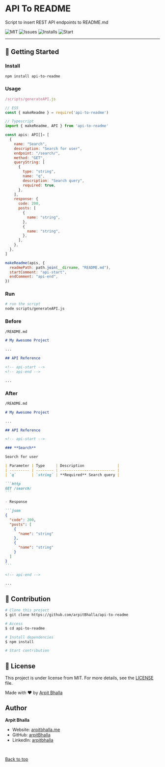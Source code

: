 # API To README

Script to insert REST API endpoints to README.md

![MIT](https://img.shields.io/github/license/arpitBhalla/api-to-readme?style=flat-square)
![Issues](https://img.shields.io/github/issues/arpitBhalla/api-to-readme?style=flat-square)
![Installs](https://img.shields.io/npm/v/api-to-readme?style=flat-square)
![Start](https://img.shields.io/github/stars/arpitBhalla/api-to-readme?style=flat-square)

---

## :rocket: Getting Started

### Install

```bash
npm install api-to-readme
```

### Usage

```js
/scripts/generateAPI.js

// ES5
const { makeReadme } = require('api-to-readme')

// Typescript
import { makeReadme, API } from 'api-to-readme'

const apis: API[]= [
  {
    name: "Search",
    description: "Search for user",
    endpoint: "/search/",
    method: "GET",
    queryString: [
      {
        type: "string",
        name: "q",
        description: "Search query",
        required: true,
      },
    ],
    response: {
      code: 200,
      posts: [
        {
          name: "string",
        },
        {
          name: "string",
        },
      ],
    },
  },
]

makeReadme(apis, {
  readmePath: path.join(__dirname, "README.md"),
  startComment: "api-start",
  endComment: "api-end",
})
```

### Run

```bash
# run the script
node scripts/generateAPI.js
```

### **Before**

```md
/README.md

# My Awesome Project

...

## API Reference

<!-- api-start -->
<!-- api-end -->

...
```

### **After**

````md
/README.md

# My Awesome Project

...

## API Reference

<!-- api-start -->

### **Search**

Search for user

| Parameter | Type     | Description               |
| --------- | -------- | ------------------------- |
| `q`       | `string` | **Required** Search query |

```http
GET /search/
```

- Response

```json
{
  "code": 200,
  "posts": [
    {
      "name": "string"
    },
    {
      "name": "string"
    }
  ]
}
```

<!-- api-end -->

...
````

## :checkered_flag: Contribution

```bash
# Clone this project
$ git clone https://github.com/arpitBhalla/api-to-readme

# Access
$ cd api-to-readme

# Install dependencies
$ npm install

# Start contribution

```

## :memo: License

This project is under license from MIT. For more details, see the [LICENSE](LICENSE.md) file.

Made with :heart: by <a href="https://github.com/arpitBhalla" target="_blank">Arpit Bhalla</a>

## Author

**Arpit Bhalla**

- Website: [arpitbhalla.me](https://arpitbhalla.vercel.app/)
- GitHub: [arpitBhalla](https://github.com/arpitbhalla/)
- LinkedIn: [arpitbhalla](https://linkedin.com/in/arpitbhalla/)

&#xa0;

<a href="#top">Back to top</a>
